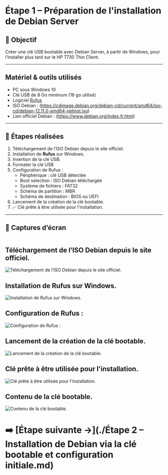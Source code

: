 # Étape 1 – Préparation de l'installation de Debian Server

## 🎯 Objectif
Créer une clé USB bootable avec Debian Server, à partir de Windows, pour l’installer plus tard sur le HP T730 Thin Client.

---

## Matériel & outils utilisés

- PC sous Windows 10
- Clé USB de 8 Go minimum (16 go utilisé)
- Logiciel [Rufus](https://rufus.ie)
- ISO Debian : (https://cdimage.debian.org/debian-cd/current/amd64/iso-cd/debian-12.11.0-amd64-netinst.iso)
- Lien officiel Debian : (https://www.debian.org/index.fr.html)

---

## 📝 Étapes réalisées

1. Téléchargement de l’ISO Debian depuis le site officiel.
2. Installation de **Rufus** sur Windows.
3. Insertion de la clé USB.
4. Formater la clé USB 
5. Configuration de Rufus :
   - Périphérique : clé USB détectée
   - Boot selection : ISO Debian téléchargée 
   - Système de fichiers : FAT32
   - Schéma de partition : MBR 
   - Schéma de destination : BIOS ou UEFI
6. Lancement de la création de la clé bootable.
7. ✅ Clé prête à être utilisée pour l'installation.

---

## 📸 Captures d’écran

> ```markdown

## Téléchargement de l’ISO Debian depuis le site officiel.
![Téléchargement de l’ISO Debian depuis le site officiel.](captures/site_debian_download.PNG)

## Installation de **Rufus** sur Windows.
![Installation de **Rufus** sur Windows.](captures/Rufus_download.PNG)

## Configuration de Rufus :
![Configuration de Rufus :](captures/rufus_iso_debian.PNG)

## Lancement de la création de la clé bootable.
![Lancement de la création de la clé bootable.](captures/installation.PNG)

## Clé prête à être utilisée pour l'installation.
![Clé prête à être utilisée pour l'installation.](captures/prêt.PNG)

## Contenu de la clé bootable.
![Contenu de la clé bootable.](captures/repertoire.PNG)


# ➡️ [Étape suivante →](./Étape 2 – Installation de Debian via la clé bootable et configuration initiale.md)


